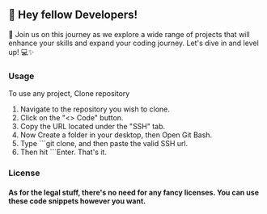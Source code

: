 ## 📢 Hey fellow Developers! 
🌟 Join us on this journey as we explore a wide range of projects that will enhance your skills and expand your coding journey. 
Let's dive in and level up! 💻✨
### Usage
To use any project, Clone repository
1. Navigate to the repository you wish to clone.
2. Click on the "<> Code" button.
3. Copy the URL located under the "SSH" tab.
4. Now Create a folder in your desktop, then Open Git Bash.
5. Type ```git clone, and then paste the valid SSH url.
6. Then hit ```Enter. That's it.
### License
#### As for the legal stuff, there's no need for any fancy licenses. You can use these code snippets however you want.
